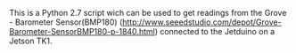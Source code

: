 This is a Python 2.7 script wich can be used to get readings from the Grove - Barometer Sensor(BMP180) (http://www.seeedstudio.com/depot/Grove-Barometer-SensorBMP180-p-1840.html) connected to the Jetduino on a Jetson TK1.